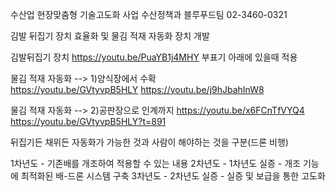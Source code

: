 
수산업 현장맞춤형 기술고도화 사업 수산정책과 블루푸드팀 02-3460-0321

김발 뒤집기 장치 효율화 및 물김 적재 자동화 장치 개발

김발뒤집기 장치
https://youtu.be/PuaYB1j4MHY
부표기 아래에 있을때 적용


물김 적재 자동화 --> 1)양식장에서 수확  
https://youtu.be/GVtyvpB5HLY
https://youtu.be/j9hJbahInW8

물김 적재 자동화 --> 2)공판장으로 인계까지
https://youtu.be/x6FCnTfVYQ4
https://youtu.be/GVtyvpB5HLY?t=891        

뒤집기든 채위든 자동화가 가능한 것과 사람이 해야하는 것을 구분(드론 비행)


1차년도 - 기존배를 개조하여 적용할 수 있는 내용
2차년도 - 1차년도 실증
        - 개조 기능에 최적화된 배-드론 시스템 구축
3차년도 - 2차년도 실증
        - 실증 및 보급을 통한 고도화
